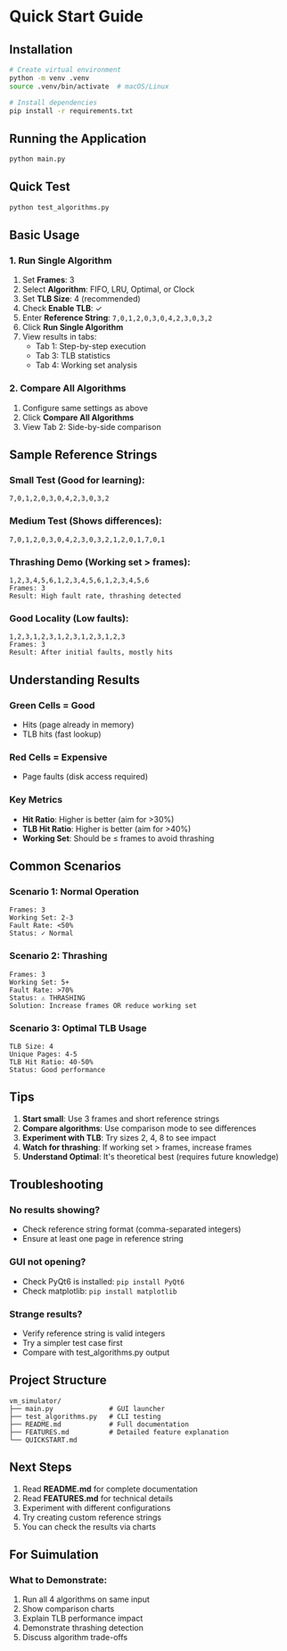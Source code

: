 # Quick Start Guide

## Installation
```bash
# Create virtual environment
python -m venv .venv
source .venv/bin/activate  # macOS/Linux

# Install dependencies
pip install -r requirements.txt
```

## Running the Application
```bash
python main.py
```

## Quick Test
```bash
python test_algorithms.py
```

## Basic Usage

### 1. Run Single Algorithm
1. Set **Frames**: 3
2. Select **Algorithm**: FIFO, LRU, Optimal, or Clock
3. Set **TLB Size**: 4 (recommended)
4. Check **Enable TLB**: ✓
5. Enter **Reference String**: `7,0,1,2,0,3,0,4,2,3,0,3,2`
6. Click **Run Single Algorithm**
7. View results in tabs:
   - Tab 1: Step-by-step execution
   - Tab 3: TLB statistics
   - Tab 4: Working set analysis

### 2. Compare All Algorithms
1. Configure same settings as above
2. Click **Compare All Algorithms**
3. View Tab 2: Side-by-side comparison

## Sample Reference Strings

### Small Test (Good for learning):
```
7,0,1,2,0,3,0,4,2,3,0,3,2
```

### Medium Test (Shows differences):
```
7,0,1,2,0,3,0,4,2,3,0,3,2,1,2,0,1,7,0,1
```

### Thrashing Demo (Working set > frames):
```
1,2,3,4,5,6,1,2,3,4,5,6,1,2,3,4,5,6
Frames: 3
Result: High fault rate, thrashing detected
```

### Good Locality (Low faults):
```
1,2,3,1,2,3,1,2,3,1,2,3,1,2,3
Frames: 3
Result: After initial faults, mostly hits
```

## Understanding Results

### Green Cells = Good
- Hits (page already in memory)
- TLB hits (fast lookup)

### Red Cells = Expensive
- Page faults (disk access required)

### Key Metrics
- **Hit Ratio**: Higher is better (aim for >30%)
- **TLB Hit Ratio**: Higher is better (aim for >40%)
- **Working Set**: Should be ≤ frames to avoid thrashing

## Common Scenarios

### Scenario 1: Normal Operation
```
Frames: 3
Working Set: 2-3
Fault Rate: <50%
Status: ✓ Normal
```

### Scenario 2: Thrashing
```
Frames: 3
Working Set: 5+
Fault Rate: >70%
Status: ⚠️ THRASHING
Solution: Increase frames OR reduce working set
```

### Scenario 3: Optimal TLB Usage
```
TLB Size: 4
Unique Pages: 4-5
TLB Hit Ratio: 40-50%
Status: Good performance
```

## Tips

1. **Start small**: Use 3 frames and short reference strings
2. **Compare algorithms**: Use comparison mode to see differences
3. **Experiment with TLB**: Try sizes 2, 4, 8 to see impact
4. **Watch for thrashing**: If working set > frames, increase frames
5. **Understand Optimal**: It's theoretical best (requires future knowledge)

## Troubleshooting

### No results showing?
- Check reference string format (comma-separated integers)
- Ensure at least one page in reference string

### GUI not opening?
- Check PyQt6 is installed: `pip install PyQt6`
- Check matplotlib: `pip install matplotlib`

### Strange results?
- Verify reference string is valid integers
- Try a simpler test case first
- Compare with test_algorithms.py output

## Project Structure
```
vm_simulator/
├── main.py              # GUI launcher
├── test_algorithms.py   # CLI testing
├── README.md            # Full documentation
├── FEATURES.md          # Detailed feature explanation
└── QUICKSTART.md        
```

## Next Steps

1. Read **README.md** for complete documentation
2. Read **FEATURES.md** for technical details
3. Experiment with different configurations
4. Try creating custom reference strings
5. You can check the results via charts

## For Suimulation

### What to Demonstrate:
1. Run all 4 algorithms on same input
2. Show comparison charts
3. Explain TLB performance impact
4. Demonstrate thrashing detection
5. Discuss algorithm trade-offs




